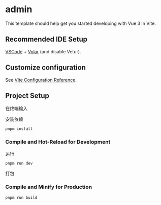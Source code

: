 # admin

This template should help get you started developing with Vue 3 in Vite.

## Recommended IDE Setup

[VSCode](https://code.visualstudio.com/) + [Volar](https://marketplace.visualstudio.com/items?itemName=Vue.volar) (and disable Vetur).

## Customize configuration

See [Vite Configuration Reference](https://vite.dev/config/).

## Project Setup
在终端输入

安装依赖

```sh
pnpm install
```

### Compile and Hot-Reload for Development
运行

```sh
pnpm run dev
```

打包
### Compile and Minify for Production

```sh
pnpm run build
```